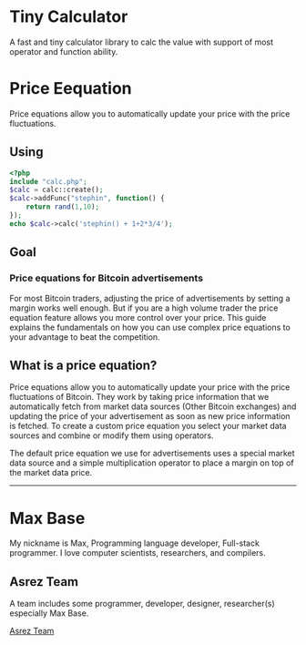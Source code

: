 # Tiny Calculator

A fast and tiny calculator library to calc the value with support of most operator and function ability.

# Price Eequation

Price equations allow you to automatically update your price with the price fluctuations.

## Using

```php
<?php
include "calc.php";
$calc = calc::create();
$calc->addFunc("stephin", function() {
	return rand(1,10);
});
echo $calc->calc('stephin() + 1+2*3/4');
```

## Goal

### Price equations for Bitcoin advertisements

For most Bitcoin traders, adjusting the price of advertisements by setting a margin works well enough. But if you are a high volume trader the price equation feature allows you more control over your price. This guide explains the fundamentals on how you can use complex price equations to your advantage to beat the competition.

## What is a price equation?

Price equations allow you to automatically update your price with the price fluctuations of Bitcoin. They work by taking price information that we automatically fetch from market data sources (Other Bitcoin exchanges) and updating the price of your advertisement as soon as new price information is fetched. To create a custom price equation you select your market data sources and combine or modify them using operators.

The default price equation we use for advertisements uses a special market data source and a simple multiplication operator to place a margin on top of the market data price.

---------

# Max Base

My nickname is Max, Programming language developer, Full-stack programmer. I love computer scientists, researchers, and compilers.

## Asrez Team

A team includes some programmer, developer, designer, researcher(s) especially Max Base.

[Asrez Team](https://www.asrez.com/)
